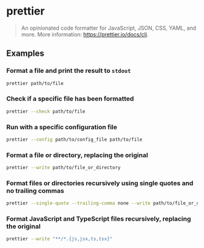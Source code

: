 # prettier

> An opinionated code formatter for JavaScript, JSON, CSS, YAML, and more. More information: <https://prettier.io/docs/cli>.

## Examples

### Format a file and print the result to `stdout`

```bash
prettier path/to/file
```

### Check if a specific file has been formatted

```bash
prettier --check path/to/file
```

### Run with a specific configuration file

```bash
prettier --config path/to/config_file path/to/file
```

### Format a file or directory, replacing the original

```bash
prettier --write path/to/file_or_directory
```

### Format files or directories recursively using single quotes and no trailing commas

```bash
prettier --single-quote --trailing-comma none --write path/to/file_or_directory
```

### Format JavaScript and TypeScript files recursively, replacing the original

```bash
prettier --write "**/*.{js,jsx,ts,tsx}"
```
